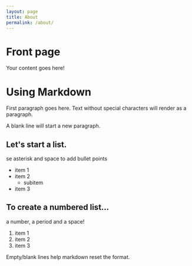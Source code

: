 ```yaml
---
layout: page
title: About
permalink: /about/
---
```

# Front page
Your content goes here!

# Using Markdown
First paragraph goes here. Text without special characters will render as a paragraph. 

A blank line will start a new paragraph. 


## Let's start a list. 

se asterisk and space to add bullet points  

* item 1 
* item 2
  * subitem 
* item 3 

## To create a numbered list...

a number, a period and a space!   

1. item 1 
2. item 2 
3. item 3 

Empty/blank lines help markdown reset the format. 

